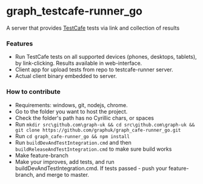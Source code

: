 # graph_testcafe-runner_go
A server that provides [TestCafe](https://github.com/DevExpress/testcafe "TestCafe") tests via link and collection of results

### Features
- Run TestCafe tests on all supported devices (phones, desktops, tablets), by link-clicking. Results available in web-interface.<br/>
- Client app for upload tests from repo to testcafe-runner server.
- Actual client binary embedded to server.

### How to contribute
- Requirements: windows, git, nodejs, chrome.
- Go to the folder you want to host the project.
- Check the folder's path has no Cyrillic chars, or spaces
- Run `mkdir src\github.com\graph-uk && cd src\github.com\graph-uk && git clone https://github.com/graphuk/graph_cafe-runner_go.git`
- Run `cd graph_cafe-runner_go && npm install`
- Run `buildDevAndTestIntegration.cmd` and then `buildReleaseAndTestIntegration.cmd` to make sure build works
- Make feature-branch
- Make your improves, add tests, and run buildDevAndTestIntegration.cmd. If tests passed - push your feature-branch, and merge to master.
